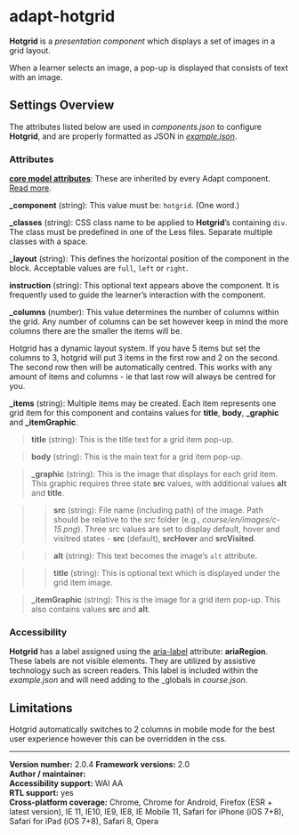 # adapt-hotgrid

**Hotgrid** is a *presentation component* which displays a set of images in a grid layout. 

When a learner selects an image, a pop-up is displayed that consists of text with an image.

## Settings Overview

The attributes listed below are used in *components.json* to configure **Hotgrid**, and are properly formatted as JSON in [*example.json*](https://github.com/cgkineo/adapt-hotgrid/blob/master/example.json). 

### Attributes

[**core model attributes**](https://github.com/adaptlearning/adapt_framework/wiki/Core-model-attributes): These are inherited by every Adapt component. [Read more](https://github.com/adaptlearning/adapt_framework/wiki/Core-model-attributes).

**_component** (string): This value must be: `hotgrid`. (One word.)

**_classes** (string): CSS class name to be applied to **Hotgrid**’s containing `div`. The class must be predefined in one of the Less files. Separate multiple classes with a space.

**_layout** (string): This defines the horizontal position of the component in the block. Acceptable values are `full`, `left` or `right`.  

**instruction** (string): This optional text appears above the component. It is frequently used to guide the learner’s interaction with the component.  

**_columns** (number): This value determines the number of columns within the grid. Any number of columns can be set however keep in mind the more columns there are the smaller the items will be.

Hotgrid has a dynamic layout system. If you have 5 items but set the columns to 3, hotgrid will put 3 items in the first row and 2 on the second. The second row then will be automatically centred. This works with any amount of items and columns - ie that last row will always be centred for you.

**_items** (string): Multiple items may be created. Each item represents one grid item for this component and contains values for **title**, **body**, **_graphic** and **_itemGraphic**. 

>**title** (string): This is the title text for a grid item pop-up.

>**body** (string): This is the main text for a grid item pop-up.

>**_graphic** (string): This is the image that displays for each grid item. This graphic requires three state **src** values, with additional values **alt** and **title**.

>>**src** (string): File name (including path) of the image. Path should be relative to the *src* folder (e.g., *course/en/images/c-15.png*). Three src values are set to display default, hover and visitred states - **src** (default), **srcHover** and **srcVisited**.

>>**alt** (string): This text becomes the image’s `alt` attribute.

>>**title** (string): This is optional text which is displayed under the grid item image.

>**_itemGraphic** (string): This is the image for a grid item pop-up. This also contains values **src** and **alt**. 

### Accessibility
**Hotgrid** has a label assigned using the [aria-label](https://github.com/adaptlearning/adapt_framework/wiki/Aria-Labels) attribute: **ariaRegion**. These labels are not visible elements. They are utilized by assistive technology such as screen readers. This label is included within the *example.json* and will need adding to the _globals in *course.json*.

## Limitations
 
Hotgrid automatically switches to 2 columns in mobile mode for the best user experience however this can be overridden in the css. 


----------------------------
**Version number:**  2.0.4
**Framework versions:**  2.0     
**Author / maintainer:**   
**Accessibility support:** WAI AA   
**RTL support:** yes  
**Cross-platform coverage:** Chrome, Chrome for Android, Firefox (ESR + latest version), IE 11, IE10, IE9, IE8, IE Mobile 11, Safari for iPhone (iOS 7+8), Safari for iPad (iOS 7+8), Safari 8, Opera  